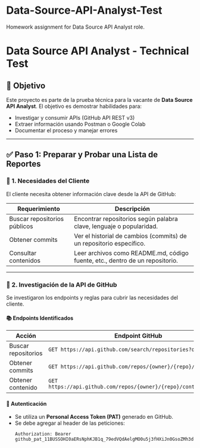 # Data-Source-API-Analyst-Test
Homework assignment for Data Source API Analyst role.
# Data Source API Analyst - Technical Test

## 📌 Objetivo
Este proyecto es parte de la prueba técnica para la vacante de **Data Source API Analyst**. El objetivo es demostrar habilidades para:
- Investigar y consumir APIs (GitHub API REST v3)
- Extraer información usando Postman o Google Colab
- Documentar el proceso y manejar errores

---

## ✅ Paso 1: Preparar y Probar una Lista de Reportes

### 🔹 1. Necesidades del Cliente

El cliente necesita obtener información clave desde la API de GitHub:

| Requerimiento                 | Descripción |
|------------------------------|-------------|
| Buscar repositorios públicos | Encontrar repositorios según palabra clave, lenguaje o popularidad. |
| Obtener commits               | Ver el historial de cambios (commits) de un repositorio específico. |
| Consultar contenidos          | Leer archivos como README.md, código fuente, etc., dentro de un repositorio. |

---

### 🔹 2. Investigación de la API de GitHub

Se investigaron los endpoints y reglas para cubrir las necesidades del cliente.

#### 📚 Endpoints Identificados

| Acción                | Endpoint GitHub |
|-----------------------|-----------------|
| Buscar repositorios   | `GET https://api.github.com/search/repositories?q=python` |
| Obtener commits       | `GET https://api.github.com/repos/{owner}/{repo}/commits` |
| Obtener contenido     | `GET https://api.github.com/repos/{owner}/{repo}/contents/{path}` |

#### 🔐 Autenticación

- Se utiliza un **Personal Access Token (PAT)** generado en GitHub.
- Se debe agregar al header de las peticiones:
  ```http
  Authorization: Bearer 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


